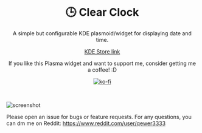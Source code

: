 <div align="center"> 

# 🕒 Clear Clock
A simple but configurable KDE plasmoid/widget for displaying date and time.

[KDE Store link](https://store.kde.org/p/2147871/)

If you like this Plasma widget and want to support me, consider getting me a coffee! :D

[![ko-fi](https://ko-fi.com/img/githubbutton_sm.svg)](https://ko-fi.com/B0B8FQ871)
    
</div>
<br>

![screenshot](https://github.com/qewer33/ClearClock/blob/main/assets/screenshot.png?raw=true)

Please open an issue for bugs or feature requests. For any questions, you can dm me on Reddit: https://www.reddit.com/user/qewer3333
